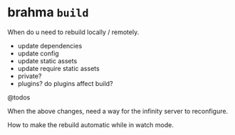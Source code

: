 # brahma `build`

When do u need to rebuild locally / remotely.
- update dependencies
- update config
- update static assets
- update require static assets
- private?
- plugins? do plugins affect build?

@todos

When the above changes, need a way for the infinity server to reconfigure.

How to make the rebuild automatic while in watch mode.
